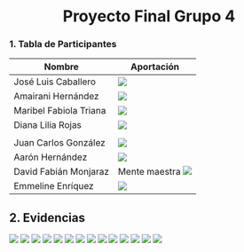 
<div align="center">

# Proyecto Final Grupo 4


<div align="left">

### 1. Tabla de Participantes

<div align="center">

| Nombre                 | Aportación    |
|------------------------|---------------|
| José Luis Caballero    |  ![](img/evidencia_jlconew.png)|
| Amairani Hernández     | ![](img/Imagen_05.png) |
| Maribel Fabiola Triana | ![](img/evidencia_fabbs.png)              |
| Diana Lilia Rojas      | ![](img/golondrinaDiana.jpg)
              |
| Juan Carlos González   |   ![](img/Imagen_04.png)             |
| Aarón Hernández  | ![](img/aavirtual_golondrinas.PNG)      |      
| David Fabián Monjaraz  | Mente maestra ![](img/evid-dfmf.png)| 
| Emmeline Enríquez      |   ![](img/lsemme.PNG) |             |

<div align="left">

## 2. Evidencias
![](img/evid-creacion-1.png)
![](img/evid-creacion-2.png)
![](img/evid-creacion-3.png)
![](img/emme_txt.png)
![](evidencia_emme.png)
![](img/Imagen_01.png)
![](img/Imagen_03.png)
![](img/emme_txt.PNG)
![](img/evidencia_emme.PNG)
![](img/fabbs_sinceramente.png)
![](img/imagen_05new.png)
![](img/aavirtual_golondrinas.PNG)
![](img/Imagen_06.png)
![](img/Evidencia_final.png)